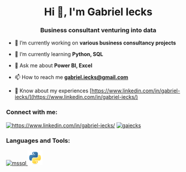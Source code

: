 <h1 align="center">Hi 👋, I'm Gabriel Iecks</h1>
<h3 align="center">Business consultant venturing into data</h3>

- 🔭 I’m currently working on **various business consultancy projects**

- 🌱 I’m currently learning **Python, SQL**

- 💬 Ask me about **Power BI, Excel**

- 📫 How to reach me **gabriel.iecks@gmail.com**

- 📄 Know about my experiences [https://www.linkedin.com/in/gabriel-iecks/](https://www.linkedin.com/in/gabriel-iecks/)

<h3 align="left">Connect with me:</h3>
<p align="left">
<a href="https://linkedin.com/in/https://www.linkedin.com/in/gabriel-iecks/" target="blank"><img align="center" src="https://raw.githubusercontent.com/rahuldkjain/github-profile-readme-generator/master/src/images/icons/Social/linked-in-alt.svg" alt="https://www.linkedin.com/in/gabriel-iecks/" height="30" width="40" /></a>
<a href="https://instagram.com/gaiecks" target="blank"><img align="center" src="https://raw.githubusercontent.com/rahuldkjain/github-profile-readme-generator/master/src/images/icons/Social/instagram.svg" alt="gaiecks" height="30" width="40" /></a>
</p>

<h3 align="left">Languages and Tools:</h3>
<p align="left"> <a href="https://www.microsoft.com/en-us/sql-server" target="_blank" rel="noreferrer"> <img src="https://www.svgrepo.com/show/303229/microsoft-sql-server-logo.svg" alt="mssql" width="40" height="40"/> </a> <a href="https://www.python.org" target="_blank" rel="noreferrer"> <img src="https://raw.githubusercontent.com/devicons/devicon/master/icons/python/python-original.svg" alt="python" width="40" height="40"/> </a> </p>



<!--
**gaiecks/gaiecks** is a ✨ _special_ ✨ repository because its `README.md` (this file) appears on your GitHub profile.

Here are some ideas to get you started:

- 🔭 I’m currently working on ...
- 🌱 I’m currently learning ...
- 👯 I’m looking to collaborate on ...
- 🤔 I’m looking for help with ...
- 💬 Ask me about ...
- 📫 How to reach me: ...
- 😄 Pronouns: ...
- ⚡ Fun fact: ...
-->
